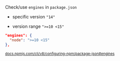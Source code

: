 Check/use `engines` in `package.json`

- specific version `"14"`

- version range `">=10 <15"`

```json
"engines": {
  "node": ">=10 <15"
},
```

<small>
    <a href="https://docs.npmjs.com/cli/v8/configuring-npm/package-json#engines">
        docs.npmjs.com/cli/v8/configuring-npm/package-json#engines
    </a>
</small>

<aside class="notes">
</aside>
